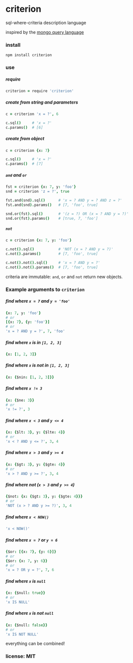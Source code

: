 # criterion

sql-where-criteria description language

inspired by the [mongo query language](http://www.mongodb.org/display/DOCS/Advanced+Queries)

### install

    npm install criterion

### use

##### require

```coffeescript
criterion = require 'criterion'
```

##### create from string and parameters

```coffeescript
c = criterion 'x = ?', 6

c.sql()     # 'x = ?'
c.params()  # [6]
```

##### create from object

```coffeescript
c = criterion {x: 7}

c.sql()     # 'x = ?'
c.params()  # [7]
```

##### `and` and `or`

```coffeescript
fst = criterion {x: 7, y: 'foo'}
snd = criterion 'z = ?', true

fst.and(snd).sql()      # 'x = ? AND y = ? AND z = ?'
fst.and(snd).params()   # [7, 'foo', true]

snd.or(fst).sql()       # '(z = ?) OR (x = ? AND y = ?)'
snd.or(fst).params()    # [true, 7, 'foo']
```

##### `not`

```coffeescript
c = criterion {x: 7, y: 'foo'}

c.not().sql()           # 'NOT (x = ? AND y = ?)'
c.not().params()        # [7, 'foo', true]

c.not().not().sql()     # 'x = ? AND y = ?'
c.not().not().params()  # [7, 'foo', true]
```

criteria are immutable: `and`, `or` and `not` return new objects.

### Example arguments to `criterion`

##### find where `x = 7` and `y = 'foo'`

```coffeescript
{x: 7, y: 'foo'}
# or
[{x: 7}, {y: 'foo'}]
# or
'x = ? AND y = ?', 7, 'foo'
```

##### find where `x` is in `[1, 2, 3]`

```coffeescript
{x: [1, 2, 3]}
```

##### find where `x` is not in `[1, 2, 3]`

```coffeescript
{x: {$nin: [1, 2, 3]}}
```

##### find where `x != 3`

```coffeescript
{x: {$ne: 3}}
# or
'x != ?', 3
```

##### find where `x < 3` and `y <= 4`

```coffeescript
{x: {$lt: 3}, y: {$lte: 4}}
# or
'x < ? AND y <= ?', 3, 4
```

##### find where `x > 3` and `y >= 4`

```coffeescript
{x: {$gt: 3}, y: {$gte: 4}}
# or
'x > ? AND y >= ?', 3, 4
```

##### find where not (`x > 3` and `y >= 4`)

```coffeescript
{$not: {x: {$gt: 3}, y: {$gte: 4}}}
# or
'NOT (x > ? AND y >= ?)', 3, 4
```

##### find where `x < NOW()`

```coffeescript
'x < NOW()'
```

##### find where `x = 7` or `y = 6`

```coffeescript
{$or: [{x: 7}, {y: 6}]}
# or
{$or: {x: 7, y: 6}}
# or
'x = ? OR y = ?', 7, 6
```

##### find where `x` is `null`

```coffeescript
{x: {$null: true}}
# or
'x IS NULL'
```

##### find where `x` is not `null`

```coffeescript
{x: {$null: false}}
# or
'x IS NOT NULL'
```

everything can be combined!

### license: MIT
